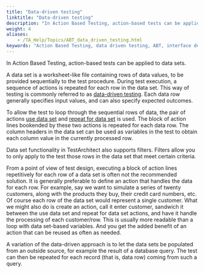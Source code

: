 ```yaml
--- 
title: "Data-driven testing"
linktitle: "Data-driven testing"
description: "In Action Based Testing, action-based tests can be applied to data sets."
weight: 4
aliases: 
    - /TA_Help/Topics/ABT_data_driven_testing.html
keywords: "Action Based Testing, data driven testing, ABT, interface definitions, testing, data driven"
---
```


In Action Based Testing, action-based tests can be applied to data sets.

A data set is a worksheet-like file containing rows of data values, to be provided sequentially to the test procedure. During test execution, a sequence of actions is repeated for each row in the data set. This way of testing is commonly referred to as [data-driven testing](/TA_Help/Topics/Projects_and_tests_dataset.html). Each data row generally specifies input values, and can also specify expected outcomes.

To allow the test to loop through the sequential rows of data, the pair of actions [use data set](/TA_Automation/Topics/bia_use_data_set.html) and [repeat for data set](/TA_Automation/Topics/bia_repeat_for_data_set.html) is used. The block of action lines bookended by these two actions is repeated for each data row. The column headers in the data set can be used as variables in the test to obtain each column value in the currently processed row.

Data set functionality in TestArchitect also supports filters. Filters allow you to only apply to the test those rows in the data set that meet certain criteria.

From a point of view of test design, executing a block of action lines repetitively for each row of a data set is often not the recommended solution. It is generally preferable to define an action that handles the data for each row. For example, say we want to simulate a series of twenty customers, along with the products they buy, their credit card numbers, etc. Of course each row of the data set would represent a single customer. What we might also do is create an action, call it enter customer, sandwich it between the use data set and repeat for data set actions, and have it handle the processing of each customer/row. This is usually more readable than a loop with data set-based variables. And you get the added benefit of an action that can be reused as often as needed.

A variation of the data-driven approach is to let the data sets be populated from an outside source, for example the result of a database query. The test can then be repeated for each record \(that is, data row\) coming from such a query.



